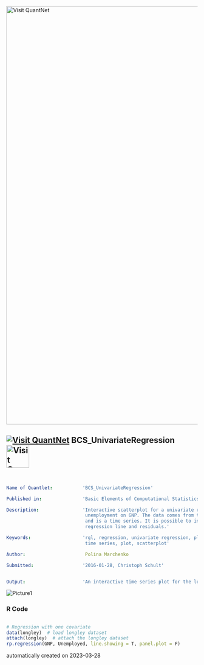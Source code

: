 [<img src="https://github.com/QuantLet/Styleguide-and-FAQ/blob/master/pictures/banner.png" width="1100" alt="Visit QuantNet">](http://quantlet.de/)

## [<img src="https://github.com/QuantLet/Styleguide-and-FAQ/blob/master/pictures/qloqo.png" alt="Visit QuantNet">](http://quantlet.de/) **BCS_UnivariateRegression** [<img src="https://github.com/QuantLet/Styleguide-and-FAQ/blob/master/pictures/QN2.png" width="60" alt="Visit QuantNet 2.0">](http://quantlet.de/)

```yaml


Name of Quantlet:           'BCS_UnivariateRegression'

Published in:               'Basic Elements of Computational Statistics'

Description:                'Interactive scatterplot for a univariate regression of
                             unemployment on GNP. The data comes from the longley dataset
                             and is a time series. It is possible to include and exclude the
                             regression line and residuals.'

Keywords:                   'rgl, regression, univariate regression, plot, continuous,
                             time series, plot, scatterplot'

Author:                      Polina Marchenko

Submitted:                  '2016-01-28, Christoph Schult'


Output:                     'An interactive time series plot for the longley dataset.'

```

![Picture1](BCS_UnivariateRegression.png)

### R Code
```r

# Regression with one covariate
data(longley)  # load longley dataset
attach(longley)  # attach the longley dataset
rp.regression(GNP, Unemployed, line.showing = T, panel.plot = F)
```

automatically created on 2023-03-28